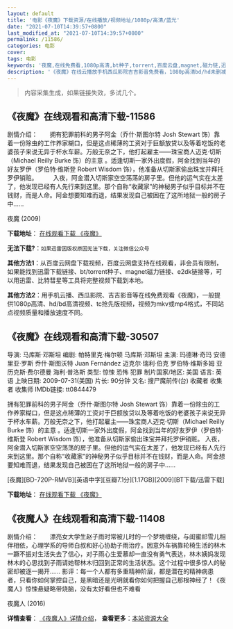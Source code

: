 ```yaml
---
layout: default
title: '电影《夜魔》下载资源/在线播放/视频地址/1080p/高清/蓝光'
date: "2021-07-10T14:39:57+0800"
last_modified_at: "2021-07-10T14:39:57+0800"
permalink: /11586/
categories: 电影
cover:
tags: 电影
keywords: '夜魔,在线免费看,1080p高清,bt种子,torrent,百度云盘,magnet,磁力链,迅雷下载资源'
description: '《夜魔》在线云播放手机西瓜影院吉吉影音免费看，1080p高清bd/hd未删减完整版和tc抢先枪版，mkv/mp4格式，附带bt/torrent种子、magnet/磁力链、百度云盘、网盘资源迅雷下载链接'
---
```


>内容采集生成，如果链接失效，多试几个。


## 《夜魔》在线观看和高清下载-11586

剧情介绍：　　拥有犯罪前科的男子阿金（乔什·斯图尔特 Josh Stewart 饰）靠着一份除虫的工作养家糊口，但是这点稀薄的工资对于巨额放贷以及等着吃饭的老婆孩子来说无异于杯水车薪。万般无奈之下，他打起雇主——珠宝商人迈克·切斯（Michael Reilly Burke 饰）的主意 。适逢切斯一家外出度假，阿金找到当年的好友罗伊（罗伯特·维斯登 Robert Wisdom 饰），他准备从切斯家偷出珠宝并拜托罗伊销赃。  　　入夜，阿金潜入切斯家空空荡荡的房子里。但他的运气实在太差了，他发现已经有人先行来到这里。那个自称“收藏家”的神秘男子似乎目标并不在钱财，而是人命。阿金想要知难而退，结果发现自己被困在了这所地狱一般的房子中……


夜魔 (2009)

**下载地址**： [在线观看下载 《夜魔》](https://www.btbtdy.me/btdy/dy7605.html) 


**无法下载?**：`如果迅雷因版权原因无法下载，关注微信公众号 `

**其他方法1**：从百度云网盘下载视频，百度云网盘支持在线观看，非会员有限制，如果能找到迅雷下载链接、bt/torrent种子、magnet磁力链接、e2dk链接等，可以用迅雷、比特彗星等工具将完整视频下载到本地。

**其他方法2**：用手机云播、西瓜影院、吉吉影音等在线免费观看《夜魔》，一般提供1080p高清、hd/bd高清视频、tc抢先版视频，视频为mkv或mp4格式，不同站点视频质量和播放速度不同。


## 《夜魔》在线观看和高清下载-30507

导演: 马库斯·邓斯坦 编剧: 帕特里克·梅尔顿 马库斯·邓斯坦 主演: 玛德琳·奇玛 安德里亚·罗斯 乔什·斯图沃特 Juan Fernández 迈克尔·瑞利·伯克 罗伯特·维斯多姆 亚历克斯·费尔德曼 海利·普洛斯 类型: 惊悚 恐怖 犯罪 制片国家/地区: 美国 语言: 英语 上映日期: 2009-07-31(美国) 片长: 90分钟 又名: 搜尸魔前传(台) 收藏者 收集者 收集师 IMDb链接: tt0844479

拥有犯罪前科的男子阿金（乔什·斯图尔特 Josh Stewart 饰）靠着一份除虫的工作养家糊口，但是这点稀薄的工资对于巨额放贷以及等着吃饭的老婆孩子来说无异于杯水车薪。万般无奈之下，他打起雇主——珠宝商人迈克·切斯（Michael Reilly Burke 饰）的主意 。适逢切斯一家外出度假，阿金找到当年的好友罗伊（罗伯特·维斯登 Robert Wisdom 饰），他准备从切斯家偷出珠宝并拜托罗伊销赃。 入夜，阿金潜入切斯家空空荡荡的房子里。但他的运气实在太差了，他发现已经有人先行来到这里。那个自称“收藏家”的神秘男子似乎目标并不在钱财，而是人命。阿金想要知难而退，结果发现自己被困在了这所地狱一般的房子中……


[夜魔][BD-720P-RMVB][英语中字][豆瓣7.1分][1.17GB][2009][BT下载/迅雷下载]

**下载地址**： [在线观看下载 《夜魔》](https://www.btdx8.com/torrent/the_collector_2009.html) 


## 《夜魔人》在线观看和高清下载-11408

剧情介绍：　　漂亮女大学生赵子雨时常被儿时的一个梦境缠绕，与闺蜜祁雪儿相伴相依，心理学系的导师白叔和好心协助子雨治疗。因意外车祸靠轮椅生活的林木一蹶不振对生活失去了信心，对子雨心生爱慕却一直没有勇气表达，林木姨妈发现林木的心思找到子雨请她帮林木归回到正常的生活状态。这个过程中很多惊人的秘密却被逐一揭开......  影评：每一个人都有多重精神阶层，都是潜在的精神病患者，只看你如何掌控自己，是黑暗还是光明就看你如何把握自己那根神经了！《夜魔人》惊悚悬疑略带烧脑，没有太好看但也不难看


夜魔人 (2016)

**详情查看**： [《夜魔人》详情介绍](/movie/11408/)， **查看更多**：[本站资源大全](/movie/t/all/)

